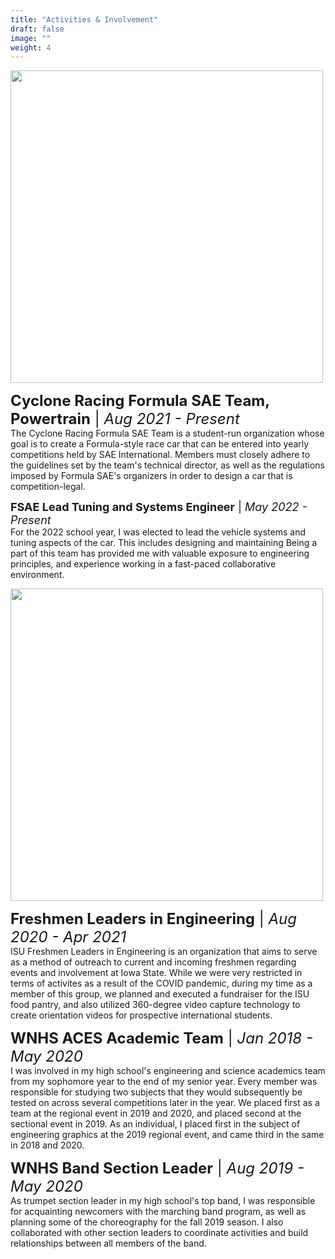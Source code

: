 ```yaml
---
title: "Activities & Involvement"
draft: false
image: ""
weight: 4
---
```


<img src="cr-26.jpeg" width="500"/>

<font size=5><strong>Cyclone Racing Formula SAE Team, Powertrain</strong> | <em>Aug 2021 - Present</em></font><br>
	The Cyclone Racing Formula SAE Team is a student-run organization whose goal is to create a Formula-style race car that can be entered into yearly competitions held by SAE International.
	Members must closely adhere to the guidelines set by the team's technical director, as well as the regulations imposed by Formula SAE's organizers in order to design a car that is competition-legal.

<font size=4><strong>FSAE Lead Tuning and Systems Engineer</strong> | <em>May 2022 - Present</em></font><br>
	For the 2022 school year, I was elected to lead the vehicle systems and tuning aspects of the car. This includes designing and maintaining
	Being a part of this team has provided me with valuable exposure to engineering principles, and experience working in a fast-paced collaborative environment.

<img src="flie.jpg" width="500"/>

<font size=5><strong>Freshmen Leaders in Engineering</strong> | <em>Aug 2020 - Apr 2021</em></font><br>
	ISU Freshmen Leaders in Engineering is an organization that aims to serve as a method of outreach to current and incoming
	freshmen regarding events and involvement at Iowa State. While we were very restricted in terms of activites as a result of the COVID pandemic,
	during my time as a member of this group, we planned and executed a fundraiser for the ISU food pantry, and also utilized 360-degree video capture
	technology to create orientation videos for prospective international students.

<font size=5><strong>WNHS ACES Academic Team</strong> | <em>Jan 2018 - May 2020</em></font><br>
	I was involved in my high school's engineering and science academics team from my sophomore year to the end of my senior year. Every member was responsible for studying two
	subjects that they would subsequently be tested on across several competitions later in the year. We placed first as a team at the regional event in
	2019 and 2020, and placed second at the sectional event in 2019. As an individual, I placed first in the subject of engineering graphics at the 2019
	regional event, and came third in the same in 2018 and 2020.

<font size=5><strong>WNHS Band Section Leader</strong> | <em>Aug 2019 - May 2020</em></font><br>
	As trumpet section leader in my high school's top band, I was responsible for acquainting newcomers with the marching band program, as well as
	planning some of the choreography for the fall 2019 season. I also collaborated with other section leaders to coordinate activities and build
	relationships between all members of the band.
